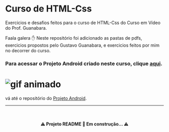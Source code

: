 # Curso de HTML-Css
Exercicios e desafios feitos para o curso de HTML-Css do Curso em Vídeo do Prof. Guanabara.

Faala galera ✋
Neste repositório foi adicionado as pastas de pdfs, exercicios propostos pelo Gustavo Guanabara, e exercicios feitos por mim no decorrer do curso.

### Para acessar o Projeto Android criado neste curso, clique <a href="https://arielxavier.github.io/projeto-android/" target="_blank" rel="external">aqui</a>.


<h1><img src="Animação.gif" alt="gif animado"> </h1>

vá até o repositório do <a href="https://github.com/arielxavier/projeto-android.git" target="_blank" rel="external">Projeto Android</a>.

---

<br>

<h4 align="center"> 
⚠️ Projeto README 🚀 Em construção... ⚠️
 </h4>
